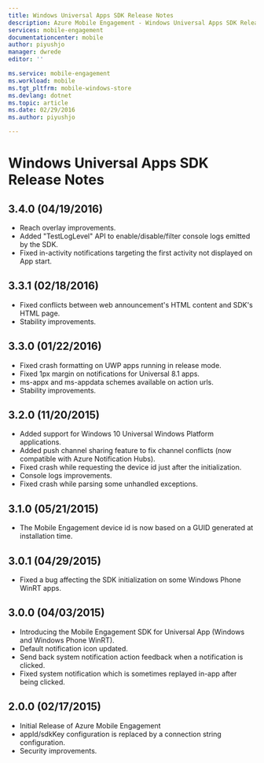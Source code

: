 ```yaml
---
title: Windows Universal Apps SDK Release Notes
description: Azure Mobile Engagement - Windows Universal Apps SDK Release Notes
services: mobile-engagement
documentationcenter: mobile
author: piyushjo
manager: dwrede
editor: ''

ms.service: mobile-engagement
ms.workload: mobile
ms.tgt_pltfrm: mobile-windows-store
ms.devlang: dotnet
ms.topic: article
ms.date: 02/29/2016
ms.author: piyushjo

---
```

# Windows Universal Apps SDK Release Notes
## 3.4.0 (04/19/2016)
* Reach overlay improvements.
* Added "TestLogLevel" API to enable/disable/filter console logs emitted by the SDK.
* Fixed in-activity notifications targeting the first activity not displayed on App start.

## 3.3.1 (02/18/2016)
* Fixed conflicts between web announcement's HTML content and SDK's HTML page.
* Stability improvements.

## 3.3.0 (01/22/2016)
* Fixed crash formatting on UWP apps running in release mode.
* Fixed 1px margin on notifications for Universal 8.1 apps.
* ms-appx and ms-appdata schemes available on action urls.
* Stability improvements.

## 3.2.0 (11/20/2015)
* Added support for Windows 10 Universal Windows Platform applications.
* Added push channel sharing feature to fix channel conflicts (now compatible with Azure Notification Hubs).
* Fixed crash while requesting the device id just after the initialization.
* Console logs improvements.
* Fixed crash while parsing some unhandled exceptions.

## 3.1.0 (05/21/2015)
* The Mobile Engagement device id is now based on a GUID generated at installation time.

## 3.0.1 (04/29/2015)
* Fixed a bug affecting the SDK initialization on some Windows Phone WinRT apps.

## 3.0.0 (04/03/2015)
* Introducing the Mobile Engagement SDK for Universal App (Windows and Windows Phone WinRT).
* Default notification icon updated.
* Send back system notification action feedback when a notification is clicked.
* Fixed system notification which is sometimes replayed in-app after being clicked.

## 2.0.0 (02/17/2015)
* Initial Release of Azure Mobile Engagement
* appId/sdkKey configuration is replaced by a connection string configuration.
* Security improvements.

